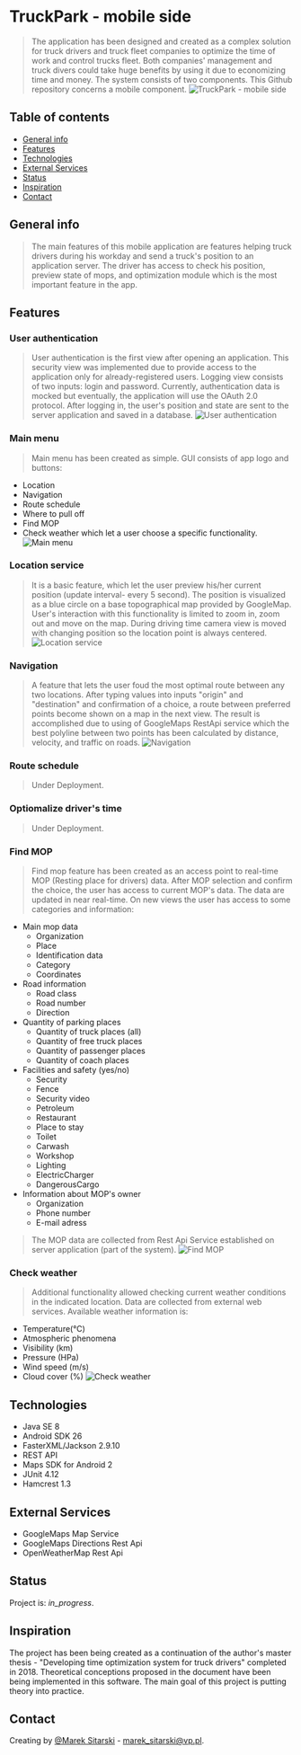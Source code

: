 # TruckPark - mobile side
> The application has been designed and created as a complex solution for truck drivers and truck fleet companies to optimize the time of work and control trucks fleet. Both companies' management and truck divers could take huge benefits by using it due to economizing time and money. The system consists of two components. This Github repository concerns a mobile component.
![TruckPark - mobile side](./app/docs/system_schema.png)

## Table of contents
* [General info](#general-info)
* [Features](#features)
* [Technologies](#technologies)
* [External Services](#external-Services)
* [Status](#status)
* [Inspiration](#inspiration)
* [Contact](#contact)

## General info
> The main features of this mobile application are features helping truck drivers during his workday and send a truck's position to an application server. The driver has access to check his position, preview state of mops, and optimization module which is the most important feature in the app.

## Features
### User authentication
> User authentication is the first view after opening an application. This security view was implemented due to provide access to the application only for already-registered users. Logging view consists of two inputs: login and password. Currently, authentication data is mocked but eventually, the application will use the OAuth 2.0 protocol. After logging in, the user's position and state are sent to the server application and saved in a database.
![User authentication](./app/docs/user_authentication.jpg)

### Main menu
> Main menu has been created as simple. GUI consists of app logo and buttons: 
* Location
* Navigation
* Route schedule
* Where to pull off
* Find MOP
* Check weather
which let a user choose a specific functionality.
![Main menu](./app/docs/main_menu.jpg)

### Location service
> It is a basic feature, which let the user preview his/her current position (update interval- every 5 second). The position is visualized as a blue circle on a base topographical map provided by GoogleMap. User's interaction with this functionality is limited to zoom in, zoom out and move on the map. During driving time camera view is moved with changing position so the location point is always centered.
![Location service](./app/docs/location_service.jpg)

### Navigation
> A feature that lets the user foud the most optimal route between any two locations. After typing values into inputs "origin" and "destination" and confirmation of a choice, a route between preferred points become shown on a map in the next view. The result is accomplished due to using of GoogleMaps RestApi service which the best polyline between two points has been calculated by distance, velocity, and traffic on roads.
![Navigation](./app/docs/navigation.jpg)
     
### Route schedule
> Under Deployment.

### Optiomalize driver's time
> Under Deployment.

### Find MOP
> Find mop feature has been created as an access point to real-time MOP (Resting place for drivers) data. After MOP selection and confirm the choice, the user has access to current MOP's data. The data are updated in near real-time. On new views the user has access to some categories and information:
* Main mop data
	* Organization
	* Place
	* Identification data
	* Category
	* Coordinates	
* Road information
	* Road class
	* Road number
	* Direction
* Quantity of parking places
	* Quantity of truck places (all)
	* Quantity of free truck places
	* Quantity of passenger places 
	* Quantity of coach places 
* Facilities and safety (yes/no)
	* Security
	* Fence
	* Security video
	* Petroleum
	* Restaurant
	* Place to stay
	* Toilet
	* Carwash
	* Workshop
	* Lighting
	* ElectricCharger
	* DangerousCargo
* Information about MOP's owner
	* Organization
	* Phone number
	* E-mail adress
> The MOP data are collected from Rest Api Service established on server application (part of the system).
![Find MOP](./app/docs/mop_data.jpg)

### Check weather
> Additional functionality allowed checking current weather conditions in the indicated location. Data are collected from external web services. Available weather information is: 
* Temperature(°C)
* Atmospheric phenomena
* Visibility (km)
* Pressure (HPa)
* Wind speed (m/s)
* Cloud cover (%)
![Check weather](./app/docs/weather.jpg)

## Technologies
* Java SE 8
* Android SDK 26
* FasterXML/Jackson 2.9.10
* REST API
* Maps SDK for Android 2
* JUnit 4.12
* Hamcrest 1.3

## External Services	
* GoogleMaps Map Service 
* GoogleMaps Directions Rest Api
* OpenWeatherMap Rest Api

## Status
Project is: _in_progress_.

## Inspiration
The project has been being created as a continuation of the author's master thesis - "Developing time optimization system for truck drivers" completed in 2018. Theoretical conceptions proposed in the document have been being implemented in this software. The main goal of this project is putting theory into practice.

## Contact
Creating by [@Marek Sitarski](https://pl.linkedin.com/in/marek-sitarski) - marek_sitarski@vp.pl. 


